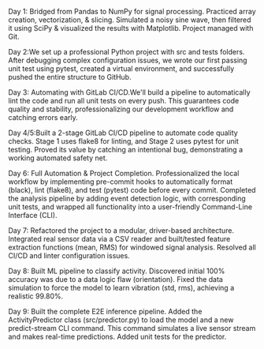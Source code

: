 Day 1: Bridged from Pandas to NumPy for signal processing. Practiced array creation, vectorization, & slicing. Simulated a noisy sine wave, then filtered it using SciPy & visualized the results with Matplotlib. Project managed with Git.


Day 2:We set up a professional Python project with src and tests folders. After debugging complex configuration issues, we wrote our first passing unit test using pytest, created a virtual environment, and successfully pushed the entire structure to GitHub.


Day 3: Automating with GitLab CI/CD.We'll build a pipeline to automatically lint the code and run all unit tests on every push. This guarantees code quality and stability, professionalizing our development workflow and catching errors early.


Day 4/5:Built a 2-stage GitLab CI/CD pipeline to automate code quality checks. Stage 1 uses flake8 for linting, and Stage 2 uses pytest for unit testing. Proved its value by catching an intentional bug, demonstrating a working automated safety net.

Day 6: Full Automation & Project Completion. Professionalized the local workflow by implementing pre-commit hooks to automatically format (black), lint (flake8), and test (pytest) code before every commit. Completed the analysis pipeline by adding event detection logic, with corresponding unit tests, and wrapped all functionality into a user-friendly Command-Line Interface (CLI).

Day 7: Refactored the project to a modular, driver-based architecture. Integrated real sensor data via a CSV reader and built/tested feature extraction functions (mean, RMS) for windowed signal analysis. Resolved all CI/CD and linter configuration issues.

Day 8: Built ML pipeline to classify activity. Discovered initial 100% accuracy was due to a data logic flaw (orientation). Fixed the data simulation to force the model to learn vibration (std, rms), achieving a realistic 99.80%.

Day 9: Built the complete E2E inference pipeline. Added the ActivityPredictor class (src/predictor.py) to load the model and a new predict-stream CLI command. This command simulates a live sensor stream and makes real-time predictions. Added unit tests for the predictor.